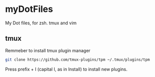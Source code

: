 # myDotFiles

My Dot files, for zsh. tmux and vim

## tmux

Remmeber to install tmux plugin manager

```bash
git clone https://github.com/tmux-plugins/tpm ~/.tmux/plugins/tpm
```

Press prefix + I (capital I, as in Install) to install new plugins.